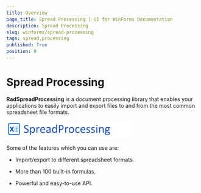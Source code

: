 ```yaml
---
title: Overview
page_title: Spread Processing | UI for WinForms Documentation
description: Spread Processing
slug: winforms/spread-processing
tags: spread,processing
published: True
position: 0
---
```


# Spread Processing


__RadSpreadProcessing__ is a document processing library that enables your applications to easily import and export files to and from the most common spreadsheet file formats.

![spreadprocessing-overview 001](images/spreadprocessing-overview001.png)

Some of the features which you can use are:
        

* Import/export to different spreadsheet formats.
            

* More than 100 built-in formulas.
            

* Powerful and easy-to-use API.
            
